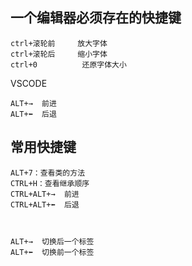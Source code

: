 ## 一个编辑器必须存在的快捷键
    ctrl+滚轮前     放大字体
    ctrl+滚轮后     缩小字体
    ctrl+0          还原字体大小
    
VSCODE

    ALT+→  前进
    ALT+⬅  后退



## 常用快捷键
    ALT+7：查看类的方法
    CTRL+H：查看继承顺序
    CTRL+ALT+→  前进
    CTRL+ALT+⬅  后退



    ALT+→  切换后一个标签
    ALT+⬅  切换前一个标签


    